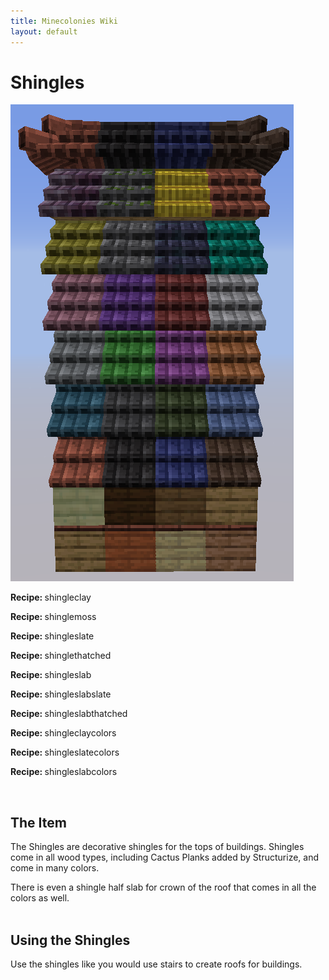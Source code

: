 ```yaml
---
title: Minecolonies Wiki
layout: default
---
```

# Shingles

<img src="../../assets/images/deco/shingles.png" alt="Shingle Woods"/>

<div class="infobox box text-center">
    <p><strong>Recipe: </strong>
    <recipe>shingleclay</recipe>
    <p><strong>Recipe: </strong>
    <recipe>shinglemoss</recipe>
    <p><strong>Recipe: </strong>
    <recipe>shingleslate</recipe>
    <p><strong>Recipe: </strong>
    <recipe>shinglethatched</recipe>
    <p><strong>Recipe: </strong>
    <recipe>shingleslab</recipe>
    <p><strong>Recipe: </strong>
    <recipe>shingleslabslate</recipe>
    <p><strong>Recipe: </strong>
    <recipe>shingleslabthatched</recipe>
    <p><strong>Recipe: </strong>
    <recipe>shingleclaycolors</recipe>
    <p><strong>Recipe: </strong>
    <recipe>shingleslatecolors</recipe>
    <p><strong>Recipe: </strong>
    <recipe>shingleslabcolors</recipe>
</div>

<br>

## The Item

The Shingles are decorative shingles for the tops of buildings. Shingles come in all wood types, including Cactus Planks added by Structurize, and come in many colors. 

There is even a shingle half slab for crown of the roof that comes in all the colors as well.   
<br>

## Using the Shingles

Use the shingles like you would use stairs to create roofs for buildings.
 

